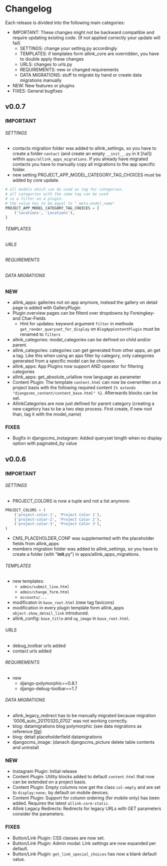 # Changelog

Each release is divided into the following main categories:

- IMPORTANT: These changes might not be backward compatible and require updating existing code. (If not applied correctly your update will fail)
    - SETTINGS: change your setting.py accordingly
    - TEMPLATES: if templates form allink_core are overridden, you have to double apply these changes
    - URLS: changes to urls.py
    - REQUIREMENTS: new or changed requirements
    - DATA MIGRATIONS: stuff to migrate by hand or create data migrations manually
- NEW: New features or plugins
- FIXES: General bugfixes



## v0.0.7

### IMPORTANT

###### SETTINGS
- contacts migration folder was added to allink_settings, so you have to create a folder `contact` (and create an empty `__init__.py` in it [ha!]) within `apps/allink_apps_migrations`. If you already have migrated contacts you have to manually copy all migrations to the app specific folder.
- new setting PROJECT_APP_MODEL_CATEGORY_TAG_CHOICES must be added by core update.
```python
# all models which can be used as tag for categories.
# all categories with the same tag can be used
# in a filter on a plugin.
# the value has to be equal to "_meta.model_name"
PROJECT_APP_MODEL_CATEGORY_TAG_CHOICES = [
    ('locations', 'Locations'),
]
```

###### TEMPLATES

###### URLS

###### REQUIREMENTS

###### DATA MIGRATIONS

### NEW
- allink_apps: galleries not on app anymore, instead the gallery on detail page is added with GalleryPlugin
- Plugin overview pages can be filterd over dropdowns by Foreingkey- and Char-Fields
    - Hint for updates: keyword argument `filter` in methode `get_render_queryset_for_display` on `BlogAppContentPlugin` must be renamed to `filters`
- allink_categories: model_categories can be defined on child and/or parent.
- allink_categories: categories can get generated from other apps, an get a tag. Like this when using an ajax filter by category, only categories generated from a specific model can be choosen.
- allink_apps: App Plugins now support AND operator for filtering categories
- allink_apps: get_absolute_urlallow now language as parameter
- Content Plugin: The template `content.html` can now be overwritten on a project basis with the following required content `{% extends "djangocms_content/content_base.html" %}`. Afterwards blocks can be set.
- AllinkCategories are now just defined for parent category (creating a new cagetory has to be a two step process. First create, if new root than, tag it with the model_name)

### FIXES
- Bugfix in djangocms_instagram: Added queryset length when no display option with paginated_by value


## v0.0.6

### IMPORTANT

###### SETTINGS
- PROJECT_COLORS is now a tuple and not a list anymore:
```python
PROJECT_COLORS = (
    ('project-color-1', 'Project Color 1'),
    ('project-color-2', 'Project Color 2'),
    ('project-color-3', 'Project Color 3'),
)
```
- CMS_PLACEHOLDER_CONF was supplemented with the placeholder fields from allink_apps
- members migration folder was added to allink_settings, so you have to create a folder (with "__init__.py") in apps/allink_apps_migrations.

###### TEMPLATES
- new templates:
   - `admin/submit_line.html`
   - `admin/change_form.html`
   - `accounts/...`
- modificaton in `base_root.html` (new tag favicons)
- modification in every plugin template form allink_apps `object.show_detail_link` introduced.
- allink_config: `base_title` and `og_image` in `base_root.html`.


###### URLS
- debug_toolbar urls added
- contact urls added

###### REQUIREMENTS
- new
    - django-polymorphic==0.8.1
    - django-debug-toolbar==1.7

###### DATA MIGRATIONS
- allink_legacy_redirect has to be manually migrated because migration '0006_auto_20170320_0702' was not working correctly.
- blog: datamigrations blog polymorphic (see data migrations as reference [file](https://www.google.com))
- blog: detail placeholderfield datamigrations
- djangocms_image: (danach djangocms_picture delete table contents and uninstall

### NEW

- Instagram Plugin: Initial release
- Content Plugin: Utility blocks added to default `content.html` that now can be extended on a project basis.
- Content Plugin: Empty columns now get the class `col-empty` and are set to `display:none;` by default on mobile devices.
- Content Plugin: Support for column ordering (for mobile only) has been added. Requires the latest `allink-core-static`.
- Allink Legacy Redirects: Redirects for legacy URLs with GET parameters consider the parameters.

### FIXES

- Button/Link Plugin: CSS classes are now set.
- Button/Link Plugin: Admin modal: Link settings are now expanded per default.
- Button/Link Plugin: `get_link_special_choices` has now a blank default value.
